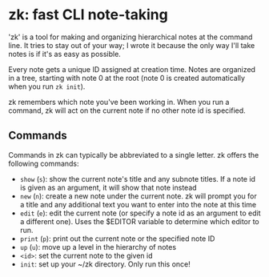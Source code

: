 # zk: fast CLI note-taking 

'zk' is a tool for making and organizing hierarchical notes at the command line. It tries to stay out of your way; I wrote it because the only way I'll take notes is if it's as easy as possible.

Every note gets a unique ID assigned at creation time. Notes are organized in a tree, starting with note 0 at the root (note 0 is created automatically when you run `zk init`).

zk remembers which note you've been working in. When you run a command, zk will act on the current note if no other note id is specified.

## Commands

Commands in zk can typically be abbreviated to a single letter. zk offers the following commands:

* `show` (`s`): show the current note's title and any subnote titles. If a note id is given as an argument, it will show that note instead
* `new` (`n`): create a new note under the current note. zk will prompt you for a title and any additional text you want to enter into the note at this time
* `edit` (`e`): edit the current note (or specify a note id as an argument to edit a different one). Uses the $EDITOR variable to determine which editor to run.
* `print` (`p`): print out the current note or the specified note ID
* `up` (`u`): move up a level in the hierarchy of notes
* `<id>`: set the current note to the given id
* `init`: set up your ~/zk directory. Only run this once!